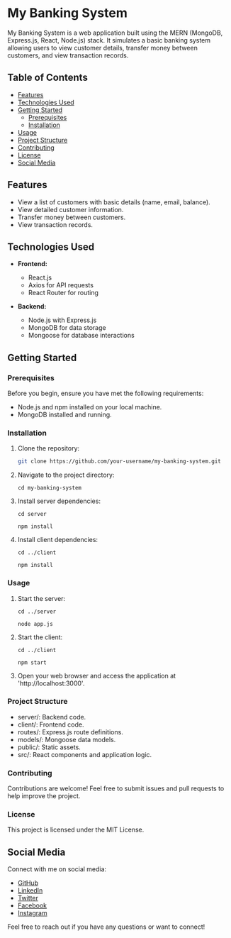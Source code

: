 # My Banking System

My Banking System is a web application built using the MERN (MongoDB, Express.js, React, Node.js) stack. It simulates a basic banking system allowing users to view customer details, transfer money between customers, and view transaction records.

## Table of Contents

- [Features](#features)
- [Technologies Used](#technologies-used)
- [Getting Started](#getting-started)
  - [Prerequisites](#prerequisites)
  - [Installation](#installation)
- [Usage](#usage)
- [Project Structure](#project-structure)
- [Contributing](#contributing)
- [License](#license)
- [Social Media](#social-media)

## Features

- View a list of customers with basic details (name, email, balance).
- View detailed customer information.
- Transfer money between customers.
- View transaction records.

## Technologies Used

- **Frontend:**
  - React.js
  - Axios for API requests
  - React Router for routing

- **Backend:**
  - Node.js with Express.js
  - MongoDB for data storage
  - Mongoose for database interactions

## Getting Started

### Prerequisites

Before you begin, ensure you have met the following requirements:

- Node.js and npm installed on your local machine.
- MongoDB installed and running.

### Installation

1. Clone the repository:

   ```bash
   git clone https://github.com/your-username/my-banking-system.git
   ```

2. Navigate to the project directory:
   ```
   cd my-banking-system
   ```   
3. Install server dependencies:
   ```
   cd server
   ```
   ```
   npm install
   ```
   
4. Install client dependencies:
   ```
   cd ../client
   ```
   ```
   npm install
   ```

### Usage

1. Start the server:
   ```
   cd ../server
   ```
   ```
   node app.js
   ```

2. Start the client:
   ```
   cd ../client
   ```
   ```
   npm start
   ```

3. Open your web browser and access the application at 'http://localhost:3000'.


### Project Structure

- server/: Backend code.
- client/: Frontend code.
- routes/: Express.js route definitions.
- models/: Mongoose data models.
- public/: Static assets.
- src/: React components and application logic.

### Contributing

Contributions are welcome! Feel free to submit issues and pull requests to help improve the project.

### License
This project is licensed under the MIT License.

## Social Media

Connect with me on social media:

- [GitHub](https://github.com/Talhakhan-Developer)
- [LinkedIn](https://www.linkedin.com/in/imtalhakhan)
- [Twitter](https://twitter.com/i_am_Talhakhan)
- [Facebook](https://www.facebook.com/iamTalhaKhn)
- [Instagram](https://www.instagram.com/i_am_talhakhan)

Feel free to reach out if you have any questions or want to connect!
